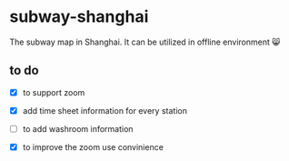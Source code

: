# subway-shanghai
The subway map in Shanghai. It can be utilized in offline environment :smile_cat:

## to do    

- [x] to support zoom
- [x] add time sheet information for every station
- [ ] to add washroom information
- [x] to improve the zoom use convinience



